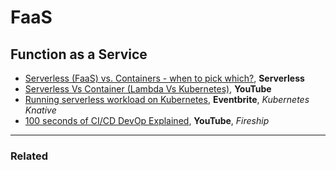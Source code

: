 # FaaS

## Function as a Service

- [Serverless (FaaS) vs. Containers - when to pick which?](https://www.serverless.com/blog/serverless-faas-vs-containers), **Serverless**
- [Serverless Vs Container (Lambda Vs Kubernetes)](https://www.youtube.com/watch?v=EpW28dvm_qo"), **YouTube**
- [Running serverless workload on Kubernetes](https://www.eventbrite.com/e/running-serverless-workload-on-kubernetes-with-knative-tickets-162340475733), **Eventbrite**, _Kubernetes Knative_
- [100 seconds of CI/CD DevOp Explained](https://www.youtube.com/watch?v=scEDHsr3APg), **YouTube**, _Fireship_

---

### Related
